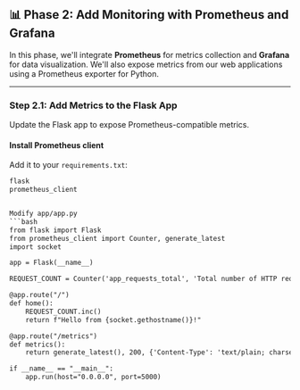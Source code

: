 
## 📊 Phase 2: Add Monitoring with Prometheus and Grafana

In this phase, we'll integrate **Prometheus** for metrics collection and **Grafana** for data visualization. We'll also expose metrics from our web applications using a Prometheus exporter for Python.

---

### Step 2.1: Add Metrics to the Flask App

Update the Flask app to expose Prometheus-compatible metrics.

#### Install Prometheus client

Add it to your `requirements.txt`:

```txt
flask
prometheus_client


Modify app/app.py
```bash
from flask import Flask
from prometheus_client import Counter, generate_latest
import socket

app = Flask(__name__)

REQUEST_COUNT = Counter('app_requests_total', 'Total number of HTTP requests')

@app.route("/")
def home():
    REQUEST_COUNT.inc()
    return f"Hello from {socket.gethostname()}!"

@app.route("/metrics")
def metrics():
    return generate_latest(), 200, {'Content-Type': 'text/plain; charset=utf-8'}

if __name__ == "__main__":
    app.run(host="0.0.0.0", port=5000)
```
